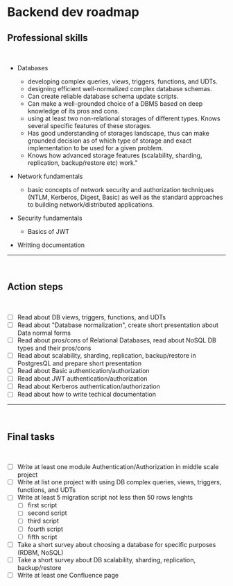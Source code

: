 # Backend dev roadmap


## Professional skills
​
* Databases
  * developing complex queries, views,  triggers, functions, and UDTs.
  * designing efficient  well-normalized complex database schemas.
  * Can create reliable database schema update scripts.
  * Can make a well-grounded choice of a DBMS based on deep knowledge of its pros and cons.
  * using at least two non-relational storages of different types. Knows several specific features of these storages.
  * Has good understanding of storages landscape, thus can make grounded decision as of which type of storage and exact implementation to be used for a given problem.
  * Knows how advanced storage features (scalability, sharding, replication, backup/restore etc) work."
​
* Network fundamentals
  * basic concepts of network security and authorization techniques (NTLM, Kerberos, Digest, Basic) as well as the standard approaches to building network/distributed applications.
​
* Security fundamentals
  * Basics of JWT

* Writting documentation
​
---
​
## Action steps
​
* [ ] Read about DB views,  triggers, functions, and UDTs
* [ ] Read about "Database normalization", create short presentation about Data normal forms
* [ ] Read about pros/cons of Relational Databases, read about NoSQL DB types and their pros/cons
* [ ] Read about scalability, sharding, replication, backup/restore in PostgresQL and prepare short presentation
* [ ] Read about Basic authentication/authorization
* [ ] Read about JWT authentication/authorization
* [ ] Read about Kerberos authentication/authorization
* [ ] Read about how to write techical documentation 
​
---
​
## Final tasks
​
* [ ] Write at least one module Authentication/Authorization in middle scale project
* [ ] Write at list one project with using DB complex queries, views,  triggers, functions, and UDTs
* [ ] Write at least 5 migration script not less then 50 rows lenghts
  * [ ] first script
  * [ ] second script
  * [ ] third script
  * [ ] fourth script
  * [ ] fifth script
* [ ] Take a short survey about choosing a database for specific purposes (RDBM, NoSQL)
* [ ] Take a short survey about DB scalability, sharding, replication, backup/restore
* [ ] Write at least one Confluence page
